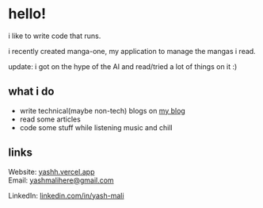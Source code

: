 # hello!

i like to write code that runs.

i recently created manga-one, my application to manage the mangas i read.

update: i got on the hype of the AI and read/tried a lot of things on it :)

## what i do
- write technical(maybe non-tech) blogs on [my blog](https://yashh.vercel.app/blog)
- read some articles
- code some stuff while listening music and chill

## links
Website: [yashh.vercel.app](https://yashh.vercel.app)  
Email: [yashmalihere@gmail.com](mailto:yashmalihere@gmail.com)  

LinkedIn: [linkedin.com/in/yash-mali](https://www.linkedin.com/in/yash-mali/)
